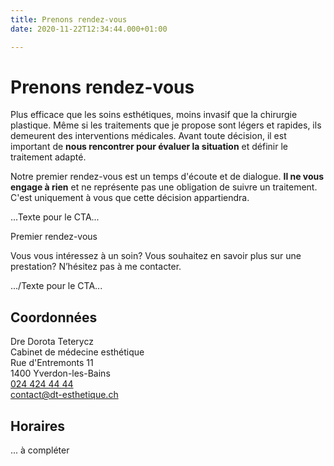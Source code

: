 ```yaml
---
title: Prenons rendez-vous
date: 2020-11-22T12:34:44.000+01:00

---
```

# Prenons rendez-vous

Plus efficace que les soins esthétiques, moins invasif que la chirurgie plastique. Même si les traitements que je propose sont légers et rapides, ils demeurent des interventions médicales. Avant toute décision, il est important de **nous rencontrer pour évaluer la situation** et définir le traitement adapté.

Notre premier rendez-vous est un temps d'écoute et de dialogue. **Il ne vous engage à rien** et ne représente pas une obligation de suivre un traitement. C'est uniquement à vous que cette décision appartiendra.

...Texte pour le CTA...

Premier rendez-vous

Vous vous intéressez à un soin? Vous souhaitez en savoir plus sur une prestation? N’hésitez pas à me contacter.

.../Texte pour le CTA...

## Coordonnées

Dre Dorota Teterycz  
Cabinet de médecine esthétique  
Rue d'Entremonts 11  
1400 Yverdon-les-Bains  
[024 424 44 44]()  
[contact@dt-esthetique.ch]()

## Horaires

... à compléter